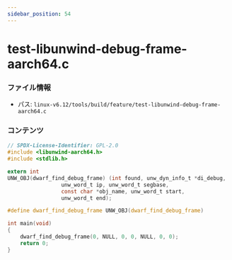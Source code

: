 ```yaml
---
sidebar_position: 54
---
```

# test-libunwind-debug-frame-aarch64.c

### ファイル情報

- パス: `linux-v6.12/tools/build/feature/test-libunwind-debug-frame-aarch64.c`

### コンテンツ

```c
// SPDX-License-Identifier: GPL-2.0
#include <libunwind-aarch64.h>
#include <stdlib.h>

extern int
UNW_OBJ(dwarf_find_debug_frame) (int found, unw_dyn_info_t *di_debug,
				 unw_word_t ip, unw_word_t segbase,
				 const char *obj_name, unw_word_t start,
				 unw_word_t end);

#define dwarf_find_debug_frame UNW_OBJ(dwarf_find_debug_frame)

int main(void)
{
	dwarf_find_debug_frame(0, NULL, 0, 0, NULL, 0, 0);
	return 0;
}

```
